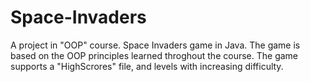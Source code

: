 # Space-Invaders
A project in "OOP" course.
Space Invaders game in Java.
The game is based on the OOP principles learned throghout the course.
The game supports a "HighScrores" file, and levels with increasing difficulty.
